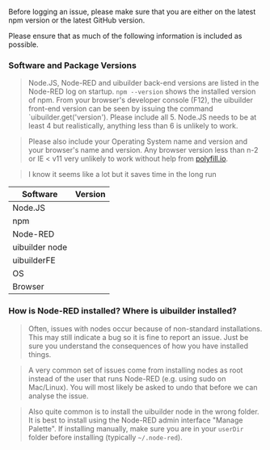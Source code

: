 Before logging an issue, please make sure that you are either on the latest npm version or the latest GitHub version.

Please ensure that as much of the following information is included as possible.

### Software and Package Versions

> Node.JS, Node-RED and uibuilder back-end versions are listed in the Node-RED log on startup. 
  `npm --version` shows the installed version of npm.
  From your browser's developer console (F12), the uibuilder front-end
  version can be seen by issuing the command `uibuilder.get('version').
  Please include all 5. Node.JS needs to be at least 4 but realistically, anything less than 6 is unlikely to work.

> Please also include your Operating System name and version and your browser's name and version. Any browser version less than n-2 or IE < v11 very unlikely to work without help from [polyfill.io](https://polyfill.io).

> I know it seems like a lot but it saves time in the long run

Software       | Version
-------------- | -------
Node.JS        | 
npm            | 
Node-RED       | 
uibuilder node | 
uibuilderFE    | 
OS             | 
Browser        | 


### How is Node-RED installed? Where is uibuilder installed?

> Often, issues with nodes occur because of non-standard installations.
  This may still indicate a bug so it is fine to report an issue. Just be sure you understand the consequences of how you have installed things.
  
> A very common set of issues come from installing nodes as root instead of the user that runs Node-RED (e.g. using sudo on Mac/Linux). You will most likely be asked to undo that before we can analyse the issue.

> Also quite common is to install the uibuilder node in the wrong folder. It is best to install using the Node-RED admin interface "Manage Palette". If installing manually, make sure you are in your `userDir` folder before installing (typically `~/.node-red`).
